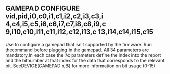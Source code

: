 ## GAMEPAD CONFIGURE vid,pid,i0,c0,i1,c1,i2,c2,i3,c3,i 4,c4,i5,c5,i6,c6,i7,c7,i8,c8,i9,c 9,i10,c10,i11,c11,i12,c12,i13,c 13,i14,c14,i15,c15

Use to configure a gamepad that isn’t supported by the firmware. Run thecommand before plugging in the gamepad. All 34 parameters are mandatory.In each case the i/c parameters define the index into the report and the bitnumber at that index for the data that corresponds to the relevant bit. SeeDEVICE(GAMEPAD n,B) for more information on bit usage (0-15)